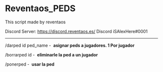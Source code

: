 # Reventaos_PEDS
This script made by reventaos

Discord Server: https://discord.reventaos.es/
Discord iSAlexHere#0001

----------------

/darped id ped_name -  **asignar peds a jugadores. 1 Por jugador**



/borrarped id -  **eliminarle la ped a un jugador**



/ponerped -  **usar la ped**


